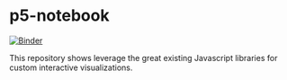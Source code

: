 p5-notebook
===========

[![Binder](https://mybinder.org/badge.svg)](https://mybinder.org/v2/gh/jtpio/p5-notebook/puzzle?filepath=puzzle.ipynb)


This repository shows leverage the great existing Javascript libraries for custom interactive visualizations.

